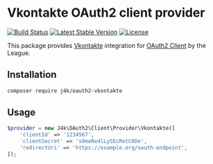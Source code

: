 # Vkontakte OAuth2 client provider

[![Build Status](https://travis-ci.org/j4k/oauth2-vkontakte.svg?branch=master)](https://travis-ci.org/j4k/oauth2-vkontakte)
[![Latest Stable Version](https://img.shields.io/packagist/v/j4k/oauth2-vkontakte.svg)](https://packagist.org/packages/j4k/oauth2-vkontakte)
[![License](https://img.shields.io/packagist/l/j4k/oauth2-vkontakte.svg)](https://packagist.org/packages/j4k/oauth2-vkontakte)

This package provides [Vkontakte](https://vk.com) integration for [OAuth2 Client](https://github.com/thephpleague/oauth2-client) by the League.

## Installation

```sh
composer require j4k/oauth2-vkontakte
```

## Usage

```php
$provider = new J4k\OAuth2\Client\Provider\Vkontakte([
    'clientId' => '1234567',
    'clientSecret' => 's0meRe4lLySEcRetC0De',
    'redirectUri' => 'https://example.org/oauth-endpoint',
]);
```
